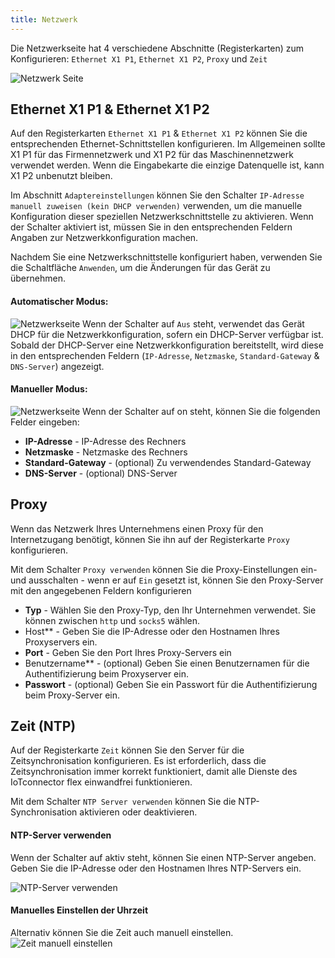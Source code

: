 ```yaml
---
title: Netzwerk
---
```


Die Netzwerkseite hat 4 verschiedene Abschnitte (Registerkarten) zum Konfigurieren: `Ethernet X1 P1`, `Ethernet X1 P2`, `Proxy` und `Zeit`

![Netzwerk Seite](/img/network_page.png)

## Ethernet X1 P1 & Ethernet X1 P2

Auf den Registerkarten `Ethernet X1 P1` & `Ethernet X1 P2` können Sie die entsprechenden Ethernet-Schnittstellen konfigurieren. Im Allgemeinen sollte X1 P1 für das Firmennetzwerk und X1 P2 für das Maschinennetzwerk verwendet werden. Wenn die Eingabekarte die einzige Datenquelle ist, kann X1 P2 unbenutzt bleiben.

Im Abschnitt `Adaptereinstellungen` können Sie den Schalter `IP-Adresse manuell zuweisen (kein DHCP verwenden)` verwenden, um die manuelle Konfiguration dieser speziellen Netzwerkschnittstelle zu aktivieren. Wenn der Schalter aktiviert ist, müssen Sie in den entsprechenden Feldern Angaben zur Netzwerkkonfiguration machen.

Nachdem Sie eine Netzwerkschnittstelle konfiguriert haben, verwenden Sie die Schaltfläche `Anwenden`, um die Änderungen für das Gerät zu übernehmen.

#### Automatischer Modus:

![Netzwerkseite](/img/network_auto.png)
Wenn der Schalter auf `Aus` steht, verwendet das Gerät DHCP für die Netzwerkkonfiguration, sofern ein DHCP-Server verfügbar ist. Sobald der DHCP-Server eine Netzwerkkonfiguration bereitstellt, wird diese in den entsprechenden Feldern (`IP-Adresse`, `Netzmaske`, `Standard-Gateway` & `DNS-Server`) angezeigt.

#### Manueller Modus:

![Netzwerkseite](/img/network_manual.png)
Wenn der Schalter auf on steht, können Sie die folgenden Felder eingeben:

- **IP-Adresse** - IP-Adresse des Rechners
- **Netzmaske** - Netzmaske des Rechners
- **Standard-Gateway** - (optional) Zu verwendendes Standard-Gateway
- **DNS-Server** - (optional) DNS-Server

## Proxy

Wenn das Netzwerk Ihres Unternehmens einen Proxy für den Internetzugang benötigt, können Sie ihn auf der Registerkarte `Proxy` konfigurieren.

Mit dem Schalter `Proxy verwenden` können Sie die Proxy-Einstellungen ein- und ausschalten - wenn er auf `Ein` gesetzt ist, können Sie den Proxy-Server mit den angegebenen Feldern konfigurieren

- **Typ** - Wählen Sie den Proxy-Typ, den Ihr Unternehmen verwendet. Sie können zwischen `http` und `socks5` wählen.
- Host\*\* - Geben Sie die IP-Adresse oder den Hostnamen Ihres Proxyservers ein.
- **Port** - Geben Sie den Port Ihres Proxy-Servers ein
- Benutzername\*\* - (optional) Geben Sie einen Benutzernamen für die Authentifizierung beim Proxyserver ein.
- **Passwort** - (optional) Geben Sie ein Passwort für die Authentifizierung beim Proxy-Server ein.

## Zeit (NTP)

Auf der Registerkarte `Zeit` können Sie den Server für die Zeitsynchronisation konfigurieren. Es ist erforderlich, dass die Zeitsynchronisation immer korrekt funktioniert, damit alle Dienste des IoTconnector flex einwandfrei funktionieren.

Mit dem Schalter `NTP Server verwenden` können Sie die NTP-Synchronisation aktivieren oder deaktivieren.

#### NTP-Server verwenden

Wenn der Schalter auf aktiv steht, können Sie einen NTP-Server angeben. Geben Sie die IP-Adresse oder den Hostnamen Ihres NTP-Servers ein.

![NTP-Server verwenden](/img/time_ntpserver.png)

#### Manuelles Einstellen der Uhrzeit

Alternativ können Sie die Zeit auch manuell einstellen.
![Zeit manuell einstellen](/img/time_manual.png)
